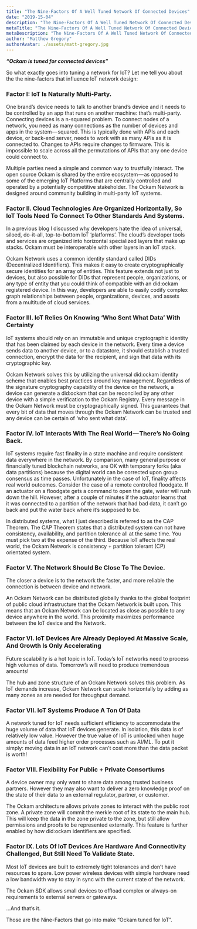 ```yaml
---
title: "The Nine-Factors Of A Well Tuned Network Of Connected Devices"
date: "2019-15-04"
description: "The Nine-Factors Of A Well Tuned Network Of Connected Devices"
metaTitle: "The Nine-Factors Of A Well Tuned Network Of Connected Devices"
metaDescription: "The Nine-Factors Of A Well Tuned Network Of Connected Devices"
author: "Matthew Gregory"
authorAvatar: ./assets/matt-gregory.jpg
---
```

***“Ockam is tuned for connected devices”***

So what exactly goes into tuning a network for IoT? Let me tell you about the the nine-factors that influence IoT network design:

### Factor I: IoT Is Naturally Multi-Party.

One brand’s device needs to talk to another brand’s device and it needs to be controlled by an app that runs on another machine: that’s multi-party. Connecting devices is a n-squared problem. To connect nodes of a network, you need as many connections as the number of devices and apps in the system — squared. This is typically done with APIs and each device, or back-end server, needs to work with as many APIs as it is connected to. Changes to APIs require changes to firmware. This is impossible to scale across all the permutations of APIs that any one device could connect to.

Multiple parties need a simple and common way to trustfully interact. The open source Ockam is shared by the entire ecosystem — as opposed to some of the emerging IoT Platforms that are centrally controlled and operated by a potentially competitive stakeholder. The Ockam Network is designed around community building in multi-party IoT systems.

### Factor II. Cloud Technologies Are Organized Horizontally, So IoT Tools Need To Connect To Other Standards And Systems.

In a previous blog I discussed why developers hate the idea of universal, siloed, do-it-all, top-to-bottom IoT ‘platforms’. The cloud’s developer tools and services are organized into horizontal specialized layers that make up stacks. Ockam must be interoperable with other layers in an IoT stack.

Ockam Network uses a common identity standard called DIDs (Decentralized Identifiers). This makes it easy to create cryptographically secure identities for an array of entities. This feature extends not just to devices, but also possible for DIDs that represent people, organizations, or any type of entity that you could think of compatible with an did:ockam registered device. In this way, developers are able to easily codify complex graph relationships between people, organizations, devices, and assets from a multitude of cloud services.

### Factor III. IoT Relies On Knowing ‘Who Sent What Data’ With Certainty

IoT systems should rely on an immutable and unique cryptographic identity that has been claimed by each device in the network. Every time a device sends data to another device, or to a datastore, it should establish a trusted connection, encrypt the data for the recipient, and sign that data with its cryptographic key.

Ockam Network solves this by utilizing the universal did:ockam identity scheme that enables best practices around key management. Regardless of the signature cryptography capability of the device on the network, a device can generate a did:ockam that can be reconciled by any other device with a simple verification to the Ockam Registry. Every message in the Ockam Network must be cryptographically signed. This guarantees that every bit of data that moves through the Ockam Network can be trusted and any device can be certain of ‘who sent what data’.

### Factor IV. IoT Interacts With The Real World — There’s No Going Back.

IoT systems require fast finality in a state machine and require consistent data everywhere in the network. By comparison, many general purpose or financially tuned blockchain networks, are OK with temporary forks (aka data partitions) because the digital world can be corrected upon group consensus as time passes. Unfortunately in the case of IoT, finality affects real world outcomes. Consider the case of a remote controlled floodgate. If an actuator on a floodgate gets a command to open the gate, water will rush down the hill. However, after a couple of minutes if the actuator learns that it was connected to a partition of the network that had bad data, it can’t go back and put the water back where it’s supposed to be.

In distributed systems, what I just described is referred to as the CAP Theorem. The CAP Theorem states that a distributed system can not have consistency, availability, and partition tolerance all at the same time. You must pick two at the expense of the third. Because IoT affects the real world, the Ockam Network is consistency + partition tolerant (CP) orientated system.

### Factor V. The Network Should Be Close To The Device.

The closer a device is to the network the faster, and more reliable the connection is between device and network.

An Ockam Network can be distributed globally thanks to the global footprint of public cloud infrastructure that the Ockam Network is built upon. This means that an Ockam Network can be located as close as possible to any device anywhere in the world. This proximity maximizes performance between the IoT device and the Network.

### Factor VI. IoT Devices Are Already Deployed At Massive Scale, And Growth Is Only Accelerating

Future scalability is a hot topic in IoT. Today’s IoT networks need to process high volumes of data. Tomorrow’s will need to produce tremendous amounts!

The hub and zone structure of an Ockam Network solves this problem. As IoT demands increase, Ockam Network can scale horizontally by adding as many zones as are needed for throughput demand.

### Factor VII. IoT Systems Produce A Ton Of Data

A network tuned for IoT needs sufficient efficiency to accommodate the huge volume of data that IoT devices generate. In isolation, this data is of relatively low value. However the true value of IoT is unlocked when huge amounts of data feed higher order processes such as AI/ML. To put it simply: moving data in an IoT network can’t cost more than the data packet is worth!

### Factor VIII. Flexibility For Public + Private Consortiums
A device owner may only want to share data among trusted business partners. However they may also want to deliver a zero knowledge proof on the state of their data to an external regulator, partner, or customer.

The Ockam architecture allows private zones to interact with the public root zone. A private zone will commit the merkle root of its state to the main hub. This will keep the data in the zone private to the zone, but still allow permissions and proofs to be represented externally. This feature is further enabled by how did:ockam identifiers are specified.

### Factor IX. Lots Of IoT Devices Are Hardware And Connectivity Challenged, But Still Need To Validate State.

Most IoT devices are built to extremely tight tolerances and don’t have resources to spare. Low power wireless devices with simple hardware need a low bandwidth way to stay in sync with the current state of the network.

The Ockam SDK allows small devices to offload complex or always-on requirements to external servers or gateways.

…And that’s it.

Those are the Nine-Factors that go into make “Ockam tuned for IoT”.

‍
